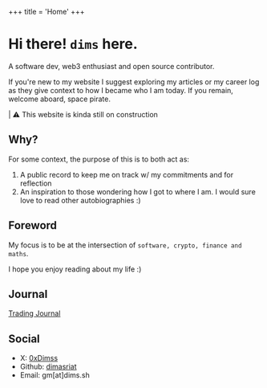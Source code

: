 +++
title = 'Home'
+++

# Hi there! `dims` here.

A software dev, web3 enthusiast and open source contributor.

If you're new to my website I suggest exploring my articles or my career log as they give context to how I became who I am today. If you remain, welcome aboard, space pirate.

| ⚠️  This website is kinda still on construction

## Why?

For some context, the purpose of this is to both act as:
1. A public record to keep me on track w/ my commitments and for reflection
2. An inspiration to those wondering how I got to where I am. I would sure love to read other autobiographies :)

## Foreword

My focus is to be at the intersection of `software, crypto, finance and maths`.

I hope you enjoy reading about my life :)

## Journal

[Trading Journal](/trading-journal)

## Social

- X: [0xDimss](https://x.com/0xDimss)
- Github: [dimasriat](https://github.com/dimasriat)
- Email: gm[at]dims.sh
